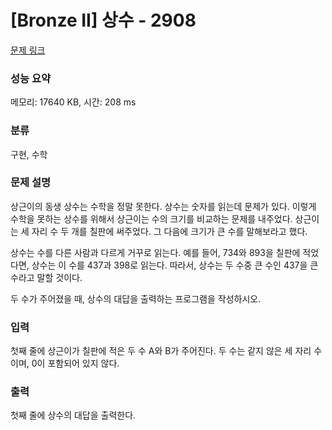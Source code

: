# [Bronze II] 상수 - 2908 

[문제 링크](https://www.acmicpc.net/problem/2908) 

### 성능 요약

메모리: 17640 KB, 시간: 208 ms

### 분류

구현, 수학

### 문제 설명

<p>상근이의 동생 상수는 수학을 정말 못한다. 상수는 숫자를 읽는데 문제가 있다. 이렇게 수학을 못하는 상수를 위해서 상근이는 수의 크기를 비교하는 문제를 내주었다. 상근이는 세 자리 수 두 개를 칠판에 써주었다. 그 다음에 크기가 큰 수를 말해보라고 했다.</p>

<p>상수는 수를 다른 사람과 다르게 거꾸로 읽는다. 예를 들어, 734와 893을 칠판에 적었다면, 상수는 이 수를 437과 398로 읽는다. 따라서, 상수는 두 수중 큰 수인 437을 큰 수라고 말할 것이다.</p>

<p>두 수가 주어졌을 때, 상수의 대답을 출력하는 프로그램을 작성하시오.</p>

### 입력 

 <p>첫째 줄에 상근이가 칠판에 적은 두 수 A와 B가 주어진다. 두 수는 같지 않은 세 자리 수이며, 0이 포함되어 있지 않다.</p>

### 출력 

 <p>첫째 줄에 상수의 대답을 출력한다.</p>

